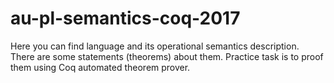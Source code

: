 # au-pl-semantics-coq-2017
Here you can find language and its operational semantics description. There are some statements (theorems) about them. 
Practice task is to proof them using Coq automated theorem prover. 
